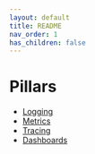 ```yaml
---
layout: default
title: README
nav_order: 1
has_children: false
---
```


# Pillars

- [Logging](./logging.md)
- [Metrics](./metrics.md)
- [Tracing](./tracing.md)
- [Dashboards](./dashboard.md)
